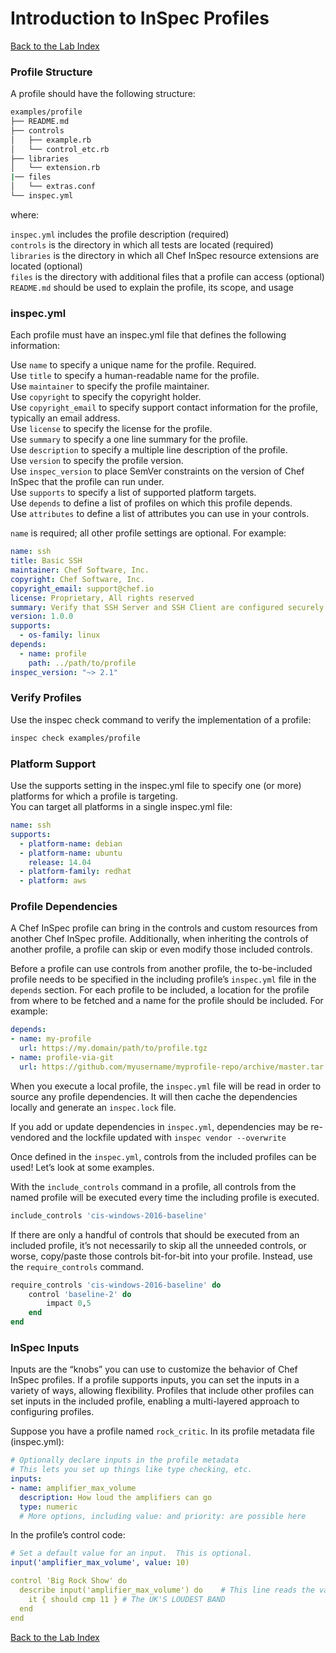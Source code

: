 # Introduction to InSpec Profiles

[Back to the Lab Index](../README.md#cooking-up-compliance---workshop)

### Profile Structure

A profile should have the following structure:

```bash
examples/profile
├── README.md
├── controls
│   ├── example.rb
│   └── control_etc.rb
├── libraries
│   └── extension.rb
|── files
│   └── extras.conf
└── inspec.yml
```
where:

`inspec.yml` includes the profile description (required)  
`controls` is the directory in which all tests are located (required)  
`libraries` is the directory in which all Chef InSpec resource extensions are located (optional)  
`files` is the directory with additional files that a profile can access (optional)  
`README.md` should be used to explain the profile, its scope, and usage
  
    
### inspec.yml
  
Each profile must have an inspec.yml file that defines the following information:  

Use `name` to specify a unique name for the profile. Required.  
Use `title` to specify a human-readable name for the profile.  
Use `maintainer` to specify the profile maintainer.  
Use `copyright` to specify the copyright holder.  
Use `copyright_email` to specify support contact information for the profile, typically an email address.  
Use `license` to specify the license for the profile.  
Use `summary` to specify a one line summary for the profile.  
Use `description` to specify a multiple line description of the profile.  
Use `version` to specify the profile version.  
Use `inspec_version` to place SemVer constraints on the version of Chef InSpec that the profile can run under.  
Use `supports` to specify a list of supported platform targets.  
Use `depends` to define a list of profiles on which this profile depends.  
Use `attributes` to define a list of attributes you can use in your controls.  
  
`name` is required; all other profile settings are optional. For example:  
```yml
name: ssh
title: Basic SSH
maintainer: Chef Software, Inc.
copyright: Chef Software, Inc.
copyright_email: support@chef.io
license: Proprietary, All rights reserved
summary: Verify that SSH Server and SSH Client are configured securely
version: 1.0.0
supports:
  - os-family: linux
depends:
  - name: profile
    path: ../path/to/profile
inspec_version: "~> 2.1"
```
  

### Verify Profiles
  
Use the inspec check command to verify the implementation of a profile:  
```bash
inspec check examples/profile
```
  

### Platform Support

Use the supports setting in the inspec.yml file to specify one (or more) platforms for which a profile is targeting.   
You can target all platforms in a single inspec.yml file:
```yml
name: ssh
supports:
  - platform-name: debian
  - platform-name: ubuntu
    release: 14.04
  - platform-family: redhat
  - platform: aws
```
  

### Profile Dependencies
A Chef InSpec profile can bring in the controls and custom resources from another Chef InSpec profile. Additionally, when inheriting the controls of another profile, a profile can skip or even modify those included controls.  
  
Before a profile can use controls from another profile, the to-be-included profile needs to be specified in the including profile’s `inspec.yml` file in the `depends` section. For each profile to be included, a location for the profile from where to be fetched and a name for the profile should be included. For example:  
```yml
depends:
- name: my-profile
  url: https://my.domain/path/to/profile.tgz
- name: profile-via-git
  url: https://github.com/myusername/myprofile-repo/archive/master.tar.gz
```

When you execute a local profile, the `inspec.yml` file will be read in order to source any profile dependencies. It will then cache the dependencies locally and generate an `inspec.lock` file.  
  
If you add or update dependencies in `inspec.yml`, dependencies may be re-vendored and the lockfile updated with `inspec vendor --overwrite`  

Once defined in the `inspec.yml`, controls from the included profiles can be used! Let’s look at some examples.  
  
With the `include_controls` command in a profile, all controls from the named profile will be executed every time the including profile is executed.  
  
```ruby
include_controls 'cis-windows-2016-baseline'
```
  
If there are only a handful of controls that should be executed from an included profile, it’s not necessarily to skip all the unneeded controls, or worse, copy/paste those controls bit-for-bit into your profile. Instead, use the `require_controls` command.
  
```ruby
require_controls 'cis-windows-2016-baseline' do
    control 'baseline-2' do
        impact 0,5
    end
end
```
  
### InSpec Inputs
Inputs are the “knobs” you can use to customize the behavior of Chef InSpec profiles. If a profile supports inputs, you can set the inputs in a variety of ways, allowing flexibility. Profiles that include other profiles can set inputs in the included profile, enabling a multi-layered approach to configuring profiles.  
  
Suppose you have a profile named `rock_critic`. In its profile metadata file (inspec.yml):  
```yml
# Optionally declare inputs in the profile metadata
# This lets you set up things like type checking, etc.
inputs:
- name: amplifier_max_volume
  description: How loud the amplifiers can go
  type: numeric
  # More options, including value: and priority: are possible here
```
  
In the profile’s control code:  
```yml
# Set a default value for an input.  This is optional.
input('amplifier_max_volume', value: 10)

control 'Big Rock Show' do
  describe input('amplifier_max_volume') do    # This line reads the value of the input
    it { should cmp 11 } # The UK'S LOUDEST BAND
  end
end
```
  

[Back to the Lab Index](../README.md#cooking-up-compliance---workshop)
